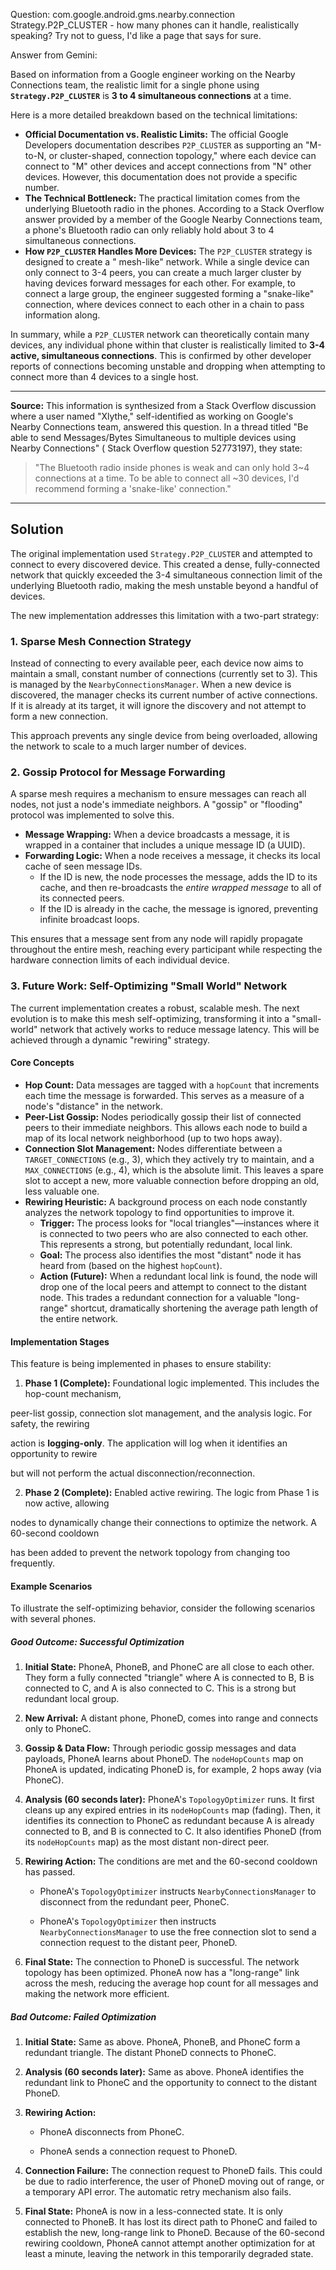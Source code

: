 Question: com.google.android.gms.nearby.connection Strategy.P2P_CLUSTER - how many phones can it
handle, realistically speaking? Try not to guess, I'd like a page that says for sure.

Answer from Gemini:

Based on information from a Google engineer working on the Nearby Connections team, the realistic
limit for a single phone using **`Strategy.P2P_CLUSTER`** is **3 to 4 simultaneous connections** at
a time.

Here is a more detailed breakdown based on the technical limitations:

* **Official Documentation vs. Realistic Limits:** The official Google Developers documentation
  describes `P2P_CLUSTER` as supporting an "M-to-N, or cluster-shaped, connection topology," where
  each device can connect to "M" other devices and accept connections from "N" other devices.
  However, this documentation does not provide a specific number.
* **The Technical Bottleneck:** The practical limitation comes from the underlying Bluetooth radio
  in the phones. According to a Stack Overflow answer provided by a member of the Google Nearby
  Connections team, a phone's Bluetooth radio can only reliably hold about 3 to 4 simultaneous
  connections.
* **How `P2P_CLUSTER` Handles More Devices:** The `P2P_CLUSTER` strategy is designed to create a "
  mesh-like" network. While a single device can only connect to 3-4 peers, you can create a much
  larger cluster by having devices forward messages for each other. For example, to connect a large
  group, the engineer suggested forming a "snake-like" connection, where devices connect to each
  other in a chain to pass information along.

In summary, while a `P2P_CLUSTER` network can theoretically contain many devices, any individual
phone within that cluster is realistically limited to **3-4 active, simultaneous connections**. This
is confirmed by other developer reports of connections becoming unstable and dropping when
attempting to connect more than 4 devices to a single host.

***

**Source:**
This information is synthesized from a Stack Overflow discussion where a user named "Xlythe,"
self-identified as working on Google's Nearby Connections team, answered this question. In a thread
titled "Be able to send Messages/Bytes Simultaneous to multiple devices using Nearby Connections" (
Stack Overflow question 52773197), they state:

> "The Bluetooth radio inside phones is weak and can only hold 3~4 connections at a time. To be able
> to connect all ~30 devices, I'd recommend forming a 'snake-like' connection."

***

## Solution

The original implementation used `Strategy.P2P_CLUSTER` and attempted to connect to every discovered
device. This created a dense, fully-connected network that quickly exceeded the 3-4 simultaneous
connection limit of the underlying Bluetooth radio, making the mesh unstable beyond a handful of
devices.

The new implementation addresses this limitation with a two-part strategy:

### 1. Sparse Mesh Connection Strategy

Instead of connecting to every available peer, each device now aims to maintain a small, constant
number of connections (currently set to 3). This is managed by the `NearbyConnectionsManager`. When
a new device is discovered, the manager checks its current number of active connections. If it is
already at its target, it will ignore the discovery and not attempt to form a new connection.

This approach prevents any single device from being overloaded, allowing the network to scale to a
much larger number of devices.

### 2. Gossip Protocol for Message Forwarding

A sparse mesh requires a mechanism to ensure messages can reach all nodes, not just a node's
immediate neighbors. A "gossip" or "flooding" protocol was implemented to solve this.

- **Message Wrapping:** When a device broadcasts a message, it is wrapped in a container that
  includes a unique message ID (a UUID).
- **Forwarding Logic:** When a node receives a message, it checks its local cache of seen message
  IDs.
    - If the ID is new, the node processes the message, adds the ID to its cache, and then
      re-broadcasts the *entire wrapped message* to all of its connected peers.
    - If the ID is already in the cache, the message is ignored, preventing infinite broadcast
      loops.

This ensures that a message sent from any node will rapidly propagate throughout the entire mesh,
reaching every participant while respecting the hardware connection limits of each individual
device.

### 3. Future Work: Self-Optimizing "Small World" Network

The current implementation creates a robust, scalable mesh. The next evolution is to make this mesh
self-optimizing, transforming it into a "small-world" network that actively works to reduce message
latency. This will be achieved through a dynamic "rewiring" strategy.

#### Core Concepts

* **Hop Count:** Data messages are tagged with a `hopCount` that increments each time the message is
  forwarded. This serves as a measure of a node's "distance" in the network.
* **Peer-List Gossip:** Nodes periodically gossip their list of connected peers to their immediate
  neighbors. This allows each node to build a map of its local network neighborhood (up to two hops
  away).
* **Connection Slot Management:** Nodes differentiate between a `TARGET_CONNECTIONS` (e.g., 3),
  which they actively try to maintain, and a `MAX_CONNECTIONS` (e.g., 4), which is the absolute
  limit. This leaves a spare slot to accept a new, more valuable connection before dropping an old,
  less valuable one.
* **Rewiring Heuristic:** A background process on each node constantly analyzes the network topology
  to find opportunities to improve it.
    * **Trigger:** The process looks for "local triangles"—instances where it is connected to two
      peers who are also connected to each other. This represents a strong, but potentially
      redundant, local link.
    * **Goal:** The process also identifies the most "distant" node it has heard from (based on the
      highest `hopCount`).
    * **Action (Future):** When a redundant local link is found, the node will drop one of the local
      peers and attempt to connect to the distant node. This trades a redundant connection for a
      valuable "long-range" shortcut, dramatically shortening the average path length of the entire
      network.

#### Implementation Stages

This feature is being implemented in phases to ensure stability:

1. **Phase 1 (Complete):** Foundational logic implemented. This includes the hop-count mechanism,

peer-list gossip, connection slot management, and the analysis logic. For safety, the rewiring

action is **logging-only**. The application will log when it identifies an opportunity to rewire

but will not perform the actual disconnection/reconnection.

2. **Phase 2 (Complete):** Enabled active rewiring. The logic from Phase 1 is now active, allowing

nodes to dynamically change their connections to optimize the network. A 60-second cooldown

has been added to prevent the network topology from changing too frequently.

#### Example Scenarios

To illustrate the self-optimizing behavior, consider the following scenarios with several phones.

##### Good Outcome: Successful Optimization



1.  **Initial State:** PhoneA, PhoneB, and PhoneC are all close to each other. They form a fully connected "triangle" where A is connected to B, B is connected to C, and A is also connected to C. This is a strong but redundant local group.

2.  **New Arrival:** A distant phone, PhoneD, comes into range and connects only to PhoneC.

3.  **Gossip & Data Flow:** Through periodic gossip messages and data payloads, PhoneA learns about PhoneD. The `nodeHopCounts` map on PhoneA is updated, indicating PhoneD is, for example, 2 hops away (via PhoneC).

4.  **Analysis (60 seconds later):** PhoneA's `TopologyOptimizer` runs. It first cleans up any expired entries in its `nodeHopCounts` map (fading). Then, it identifies its connection to PhoneC as redundant because A is already connected to B, and B is connected to C. It also identifies PhoneD (from its `nodeHopCounts` map) as the most distant non-direct peer.

5.  **Rewiring Action:** The conditions are met and the 60-second cooldown has passed.

    *   PhoneA's `TopologyOptimizer` instructs `NearbyConnectionsManager` to disconnect from the redundant peer, PhoneC.

    *   PhoneA's `TopologyOptimizer` then instructs `NearbyConnectionsManager` to use the free connection slot to send a connection request to the distant peer, PhoneD.

6.  **Final State:** The connection to PhoneD is successful. The network topology has been optimized. PhoneA now has a "long-range" link across the mesh, reducing the average hop count for all messages and making the network more efficient.

##### Bad Outcome: Failed Optimization

1. **Initial State:** Same as above. PhoneA, PhoneB, and PhoneC form a redundant triangle. The
   distant PhoneD connects to PhoneC.

2. **Analysis (60 seconds later):** Same as above. PhoneA identifies the redundant link to PhoneC
   and the opportunity to connect to the distant PhoneD.

3. **Rewiring Action:**

    * PhoneA disconnects from PhoneC.

    * PhoneA sends a connection request to PhoneD.

4. **Connection Failure:** The connection request to PhoneD fails. This could be due to radio
   interference, the user of PhoneD moving out of range, or a temporary API error. The automatic
   retry mechanism also fails.

5. **Final State:** PhoneA is now in a less-connected state. It is only connected to PhoneB. It has
   lost its direct path to PhoneC and failed to establish the new, long-range link to PhoneD.
   Because of the 60-second rewiring cooldown, PhoneA cannot attempt another optimization for at
   least a minute, leaving the network in this temporarily degraded state.